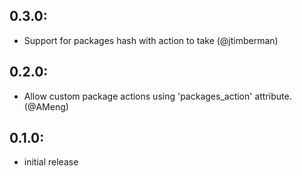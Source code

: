 ## 0.3.0:

* Support for packages hash with action to take (@jtimberman)

## 0.2.0:

* Allow custom package actions using 'packages_action' attribute. (@AMeng)

## 0.1.0:

* initial release
